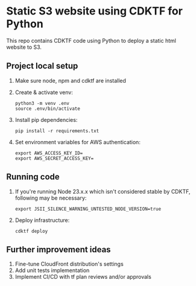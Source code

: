 # Static S3 website using CDKTF for Python

This repo contains CDKTF code using Python to deploy a static html website to S3.

## Project local setup
1. Make sure node, npm and cdktf are installed
2. Create & activate venv:
    ```
    python3 -m venv .env
    source .env/bin/activate
    ```
3. Install pip dependencies:
    ```
    pip install -r requirements.txt
    ```

4. Set environment variables for AWS authentication:
    ```
    export AWS_ACCESS_KEY_ID=
    export AWS_SECRET_ACCESS_KEY=
    ```


## Running code
1. If you're running Node 23.x.x which isn't considered stable by CDKTF, following may be necessary:
    ```
    export JSII_SILENCE_WARNING_UNTESTED_NODE_VERSION=true
    ```

2. Deploy infrastructure:
    ```
    cdktf deploy
    ```

## Further improvement ideas
1. Fine-tune CloudFront distribution's settings
2. Add unit tests implementation
3. Implement CI/CD with tf plan reviews and/or approvals